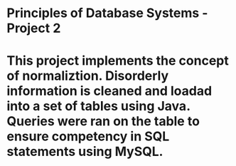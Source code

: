 # Principles of Database Systems - Project 2

# This project implements the concept of normaliztion. Disorderly information is cleaned and loadad into a set of tables using Java. Queries were ran on the table to ensure competency in SQL statements using MySQL.
